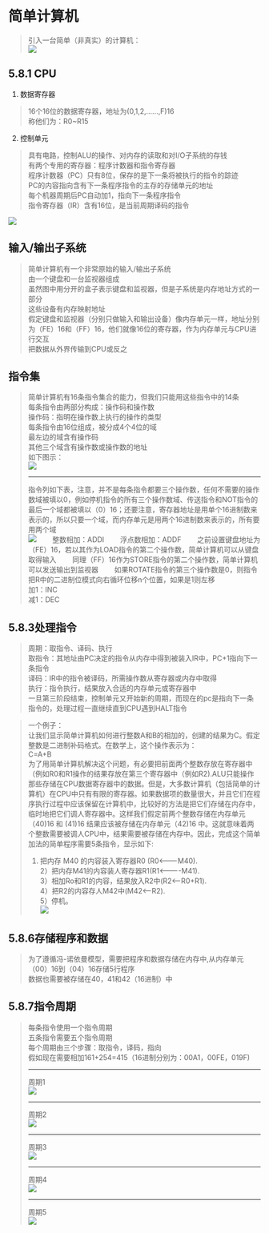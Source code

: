 # 简单计算机
> 引入一台简单（非真实）的计算机：  
> ![](5.8-pictures/简单计算机的组成.png)

## 5.8.1 CPU

1. 数据寄存器

> 16个16位的数据寄存器，地址为(0,1,2,......,F)16  
> 称他们为：R0~R15

2. 控制单元

> 具有电路，控制ALU的操作、对内存的读取和对I/O子系统的存钱  
> 有两个专用的寄存器：程序计数器和指令寄存器  
> 程序计数器（PC）只有8位，保存的是下一条将被执行的指令的踪迹  
> PC的内容指向含有下一条程序指令的主存的存储单元的地址  
> 每个机器周期后PC自动加1，指向下一条程序指令  
> 指令寄存器（IR）含有16位，是当前周期译码的指令


![](5.8-pictures/简单计算机的组成.png)
## 输入/输出子系统  

> 简单计算机有一个非常原始的输入/输出子系统  
> 由一个键盘和一台监视器组成  
> 虽然图中用分开的盒子表示键盘和监视器，但是子系统是内存地址方式的一部分  
> 这些设备有内存映射地址  
> 假定键盘和监视器（分别只做输入和输出设备）像内存单元一样，地址分别为（FE）16和（FF）16，他们就像16位的寄存器，作为内存单元与CPU进行交互  
> 把数据从外界传输到CPU或反之

## 指令集

> 简单计算机有16条指令集合的能力，但我们只能用这些指令中的14条  
> 每条指令由两部分构成：操作码和操作数  
> 操作码：指明在操作数上执行的操作的类型  
> 每条指令由16位组成，被分成4个4位的域  
> 最左边的域含有操作码  
> 其他三个域含有操作数或操作数的地址  
> 如下图示：  
> ![](5.8-pictures/格式和不同指令类型.png)  
> ***
> 指令列如下表，注意，并不是每条指令都要三个操作数，任何不需要的操作数域被填以0，例如停机指令的所有三个操作数域、传送指令和NOT指令的最后一个域都被填以（0）16；还要注意，寄存器地址是用单个16进制数来表示的，所以只要一个域，而内存单元是用两个16进制数来表示的，所有要用两个域  
> ![](5.8-pictures/简单计算机的指令表.png)　　
> 整数相加：ADDI　　
> 浮点数相加：ADDF　　
> 之前设置键盘地址为（FE）16，若以其作为LOAD指令的第二个操作数，简单计算机可以从键盘取得输入　　
> 同理（FF）16作为STORE指令的第二个操作数，简单计算机可以发送输出到监视器　　
> 如果ROTATE指令的第三个操作数是0，则指令把R中的二进制位模式向右循环位移n个位置，如果是1则左移  
> 加1：INC  
> 减1：DEC  


## 5.8.3处理指令  

> 周期：取指令、译码、执行  
> 取指令：其地址由PC决定的指令从内存中得到被装入IR中，PC+1指向下一条指令  
> 译码：IR中的指令被译码，所需操作数从寄存器或内存中取得  
> 执行：指令执行，结果放入合适的内存单元或寄存器中  
> 一旦第三阶段结束，控制单元又开始新的周期，而现在的pc是指向下一条指令的，处理过程一直继续直到CPU遇到HALT指令

> 一个例子：  
> 让我们显示简单计算机如何进行整数A和B的相加的，创建的结果为C。假定整数是二进制补码格式。在数学上，这个操作表示为：  
> 								C=A+B  
> 为了用简单计算机解决这个问题，有必要把前面两个整数存放在寄存器中（例如R0和R1操作的结果存放在第三个寄存器中（例如R2).ALU只能操作那些存储在CPU数据寄存器中的数据。但是，大多数计算机（包括简单的计算机）在CPU中只有有限的寄存器。如果数据项的数量很大，并且它们在程序执行过程中应该保留在计算机中，比较好的方法是把它们存储在内存中，临时地把它们调人寄存器中。这样我们假定前两个整数存储在内存单元（40)16 和 (41)16 结果应该被存储在内存单元（42)16 中。这就意味着两个整数需要被调人CPU中，结果需要被存储在内存中。因此，完成这个简单加法的简单程序需要5条指令，显示如下:  
> 1) 把内存 M40 的内容装入寄存器R0 (R0<---M40).  
> 2）把内存M41的内容装人寄存器R1(R1<----M41).  
> 3）相加Ro和R1的内容，结果放入R2中(R2<—R0+R1).  
> 4）把R2的内容存人M42中(M42<—R2).  
> 5）停机。  
> ![](5.8-pictures/简单例子.png)


## 5.8.6存储程序和数据  

> 为了遵循冯-诺依曼模型，需要把程序和数据存储在内存中,从内存单元（00）16到（04）16存储5行程序  
> 数据也需要被存储在40，41和42（16进制）中  

## 5.8.7指令周期  
> 每条指令使用一个指令周期  
> 五条指令需要五个指令周期  
> 每个周期由三个步骤：取指令，译码，指向  
> 假如现在需要相加161+254=415（16进制分别为：00A1，00FE，019F)  
> ***
> 周期1  
> ![](5.8-pictures/周期１.png)
> ***  
> 周期2  
> ![](5.8-pictures/周期２.png)
> ***  
> 周期3  
> ![](5.8-pictures/周期３　.png)
> ***  
> 周期4  
> ![](5.8-pictures/周期４.png)
> ***
> 周期5  
> ![](5.8-pictures/周期５.png)